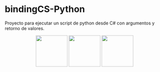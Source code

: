 # bindingCS-Python
Proyecto para ejecutar un script de python desde C# con argumentos y retorno de valores.

<p align="center">
  <img src="https://upload.wikimedia.org/wikipedia/commons/7/7a/C_Sharp_logo.svg" height="100px">
  <img src="https://cdn1.iconfinder.com/data/icons/viiva-payment/32/transaction-512.png" height="100px">
  <img src="https://upload.wikimedia.org/wikipedia/commons/c/c3/Python-logo-notext.svg" height="100px">
</p>
